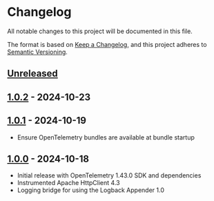 # Changelog

All notable changes to this project will be documented in this file.

The format is based on [Keep a Changelog](https://keepachangelog.com/en/1.1.0/),
and this project adheres to [Semantic Versioning](https://semver.org/spec/v2.0.0.html).

## [Unreleased]

## [1.0.2] - 2024-10-23

## [1.0.1] - 2024-10-19

- Ensure OpenTelemetry bundles are available at bundle startup

## [1.0.0] - 2024-10-18

- Initial release with OpenTelemetry 1.43.0 SDK and dependencies
- Instrumented Apache HttpClient 4.3
- Logging bridge for using the Logback Appender 1.0

[unreleased]: https://github.com/orbinson/aemaacs-opentelemetry-instrumentation/compare/1.0.2...HEAD
[1.0.2]: https://github.com/orbinson/aemaacs-opentelemetry-instrumentation/compare/1.0.1...1.0.2
[1.0.1]: https://github.com/orbinson/aemaacs-opentelemetry-instrumentation/compare/1.0.0...1.0.1
[1.0.0]: https://github.com/orbinson/aemaacs-opentelemetry-instrumentation/compare/8105cce5a1ca5965f633503305ce800d11b5ab2d...1.0.0
